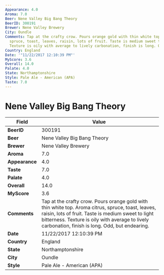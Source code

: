 ```yaml
---
Appearance: 4.0
Aroma: 7.0
Beer: Nene Valley Big Bang Theory
BeerID: 300191
Brewer: Nene Valley Brewery
City: Oundle
Comments: Tap at the crafty crow. Pours orange gold with thin white top. Aroma citrus,
  spruce, toast, leaves, raisin, lots of fruit. Taste is medium sweet to light bitterness.
  Texture is oily with average to lively carbonation, finish is long. Odd, but endearing.
Country: England
Date: '"11/22/2017 12:10:39 PM"'
MyScore: 3.6
Overall: 14.0
Palate: 4.0
State: Northamptonshire
Style: Pale Ale - American (APA)
Taste: 7.0
---
```


# Nene Valley Big Bang Theory

| Field         | Value |
|---------------|-------|
| **BeerID** | 300191 |
| **Beer** | Nene Valley Big Bang Theory |
| **Brewer** | Nene Valley Brewery |
| **Aroma** | 7.0 |
| **Appearance** | 4.0 |
| **Taste** | 7.0 |
| **Palate** | 4.0 |
| **Overall** | 14.0 |
| **MyScore** | 3.6 |
| **Comments** | Tap at the crafty crow. Pours orange gold with thin white top. Aroma citrus, spruce, toast, leaves, raisin, lots of fruit. Taste is medium sweet to light bitterness. Texture is oily with average to lively carbonation, finish is long. Odd, but endearing. |
| **Date** | 11/22/2017 12:10:39 PM |
| **Country** | England |
| **State** | Northamptonshire |
| **City** | Oundle |
| **Style** | Pale Ale - American (APA) |
